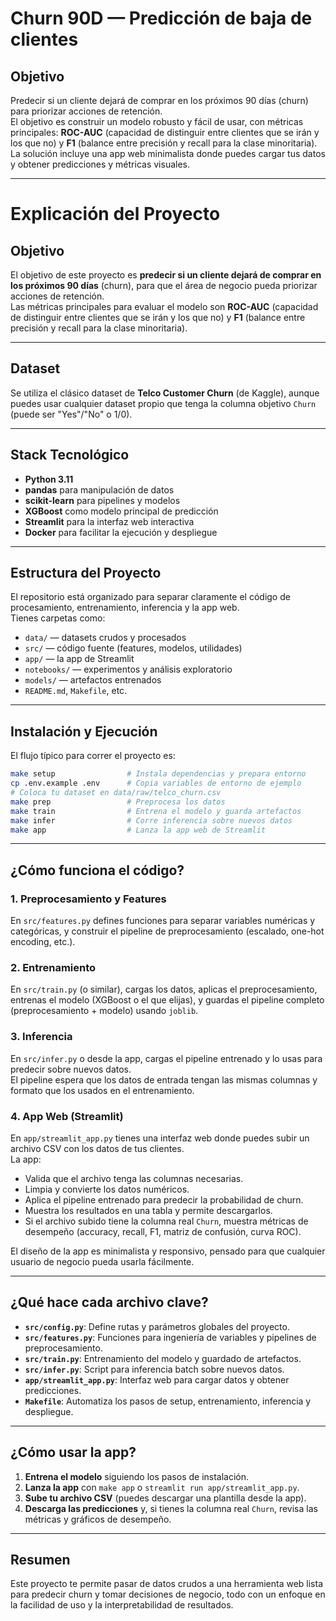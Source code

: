 # Churn 90D — Predicción de baja de clientes

## Objetivo
Predecir si un cliente dejará de comprar en los próximos 90 días (churn) para priorizar acciones de retención.  
El objetivo es construir un modelo robusto y fácil de usar, con métricas principales: **ROC-AUC** (capacidad de distinguir entre clientes que se irán y los que no) y **F1** (balance entre precisión y recall para la clase minoritaria).  
La solución incluye una app web minimalista donde puedes cargar tus datos y obtener predicciones y métricas visuales.

---

# Explicación del Proyecto

## Objetivo

El objetivo de este proyecto es **predecir si un cliente dejará de comprar en los próximos 90 días** (churn), para que el área de negocio pueda priorizar acciones de retención.  
Las métricas principales para evaluar el modelo son **ROC-AUC** (capacidad de distinguir entre clientes que se irán y los que no) y **F1** (balance entre precisión y recall para la clase minoritaria).

---

## Dataset

Se utiliza el clásico dataset de **Telco Customer Churn** (de Kaggle), aunque puedes usar cualquier dataset propio que tenga la columna objetivo `Churn` (puede ser "Yes"/"No" o 1/0).

---

## Stack Tecnológico

- **Python 3.11**
- **pandas** para manipulación de datos
- **scikit-learn** para pipelines y modelos
- **XGBoost** como modelo principal de predicción
- **Streamlit** para la interfaz web interactiva
- **Docker** para facilitar la ejecución y despliegue

---

## Estructura del Proyecto

El repositorio está organizado para separar claramente el código de procesamiento, entrenamiento, inferencia y la app web.  
Tienes carpetas como:

- `data/` — datasets crudos y procesados
- `src/` — código fuente (features, modelos, utilidades)
- `app/` — la app de Streamlit
- `notebooks/` — experimentos y análisis exploratorio
- `models/` — artefactos entrenados
- `README.md`, `Makefile`, etc.

---

## Instalación y Ejecución

El flujo típico para correr el proyecto es:

```bash
make setup                # Instala dependencias y prepara entorno
cp .env.example .env      # Copia variables de entorno de ejemplo
# Coloca tu dataset en data/raw/telco_churn.csv
make prep                 # Preprocesa los datos
make train                # Entrena el modelo y guarda artefactos
make infer                # Corre inferencia sobre nuevos datos
make app                  # Lanza la app web de Streamlit
```

---

## ¿Cómo funciona el código?

### 1. **Preprocesamiento y Features**

En `src/features.py` defines funciones para separar variables numéricas y categóricas, y construir el pipeline de preprocesamiento (escalado, one-hot encoding, etc.).

### 2. **Entrenamiento**

En `src/train.py` (o similar), cargas los datos, aplicas el preprocesamiento, entrenas el modelo (XGBoost o el que elijas), y guardas el pipeline completo (preprocesamiento + modelo) usando `joblib`.

### 3. **Inferencia**

En `src/infer.py` o desde la app, cargas el pipeline entrenado y lo usas para predecir sobre nuevos datos.  
El pipeline espera que los datos de entrada tengan las mismas columnas y formato que los usados en el entrenamiento.

### 4. **App Web (Streamlit)**

En `app/streamlit_app.py` tienes una interfaz web donde puedes subir un archivo CSV con los datos de tus clientes.  
La app:

- Valida que el archivo tenga las columnas necesarias.
- Limpia y convierte los datos numéricos.
- Aplica el pipeline entrenado para predecir la probabilidad de churn.
- Muestra los resultados en una tabla y permite descargarlos.
- Si el archivo subido tiene la columna real `Churn`, muestra métricas de desempeño (accuracy, recall, F1, matriz de confusión, curva ROC).

El diseño de la app es minimalista y responsivo, pensado para que cualquier usuario de negocio pueda usarla fácilmente.

---

## ¿Qué hace cada archivo clave?

- **`src/config.py`**: Define rutas y parámetros globales del proyecto.
- **`src/features.py`**: Funciones para ingeniería de variables y pipelines de preprocesamiento.
- **`src/train.py`**: Entrenamiento del modelo y guardado de artefactos.
- **`src/infer.py`**: Script para inferencia batch sobre nuevos datos.
- **`app/streamlit_app.py`**: Interfaz web para cargar datos y obtener predicciones.
- **`Makefile`**: Automatiza los pasos de setup, entrenamiento, inferencia y despliegue.

---

## ¿Cómo usar la app?

1. **Entrena el modelo** siguiendo los pasos de instalación.
2. **Lanza la app** con `make app` o `streamlit run app/streamlit_app.py`.
3. **Sube tu archivo CSV** (puedes descargar una plantilla desde la app).
4. **Descarga las predicciones** y, si tienes la columna real `Churn`, revisa las métricas y gráficos de desempeño.

---

## Resumen

Este proyecto te permite pasar de datos crudos a una herramienta web lista para predecir churn y tomar decisiones de negocio, todo con un enfoque en la facilidad de uso y la interpretabilidad de resultados.